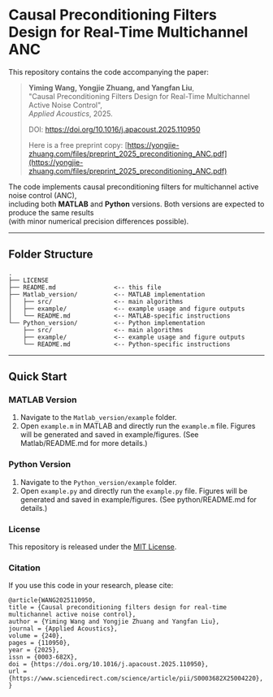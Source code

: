 # Causal Preconditioning Filters Design for Real-Time Multichannel ANC

This repository contains the code accompanying the paper:

> **Yiming Wang, Yongjie Zhuang, and Yangfan Liu**,  
> "Causal Preconditioning Filters Design for Real-Time Multichannel Active Noise Control",  
> *Applied Acoustics*, 2025.
>
> DOI: https://doi.org/10.1016/j.apacoust.2025.110950
> 
> Here is a free preprint copy:
> [https://yongjie-zhuang.com/files/preprint_2025_preconditioning_ANC.pdf](https://yongjie-zhuang.com/files/preprint_2025_preconditioning_ANC.pdf)

The code implements causal preconditioning filters for multichannel active noise control (ANC),  
including both **MATLAB** and **Python** versions. Both versions are expected to produce the same results  
(with minor numerical precision differences possible).

---

## Folder Structure
```text
.
├── LICENSE
├── README.md                <-- this file
├── Matlab_version/          <-- MATLAB implementation
│   ├── src/                 <-- main algorithms
│   ├── example/             <-- example usage and figure outputs
│   └── README.md            <-- MATLAB-specific instructions
└── Python_version/          <-- Python implementation
    ├── src/                 <-- main algorithms
    ├── example/             <-- example usage and figure outputs
    └── README.md            <-- Python-specific instructions
```

---

## Quick Start

### MATLAB Version
1. Navigate to the `Matlab_version/example` folder.
2. Open `example.m` in MATLAB and directly run the `example.m` file.
Figures will be generated and saved in example/figures.
(See Matlab/README.md for more details.)

### Python Version
1. Navigate to the `Python_version/example` folder.
2. Open `example.py` and directly run the `example.py` file.
Figures will be generated and saved in example/figures.
(See python/README.md for details.)

### License
This repository is released under the [MIT License](LICENSE).

### Citation
If you use this code in your research, please cite:

```text
@article{WANG2025110950,
title = {Causal preconditioning filters design for real-time multichannel active noise control},
author = {Yiming Wang and Yongjie Zhuang and Yangfan Liu},
journal = {Applied Acoustics},
volume = {240},
pages = {110950},
year = {2025},
issn = {0003-682X},
doi = {https://doi.org/10.1016/j.apacoust.2025.110950},
url = {https://www.sciencedirect.com/science/article/pii/S0003682X25004220},
}
```
